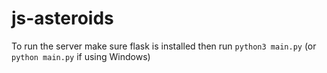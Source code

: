 # js-asteroids

To run the server make sure flask is installed then run `python3 main.py` (or  `python main.py` if using Windows)

